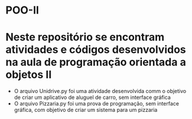 # POO-II
# Neste repositório se encontram atividades e códigos desenvolvidos na aula de programação orientada a objetos II

- O arquivo Unidrive.py foi uma atividade desenvolvida comm o objetivo de criar um aplicativo de aluguel de carro, sem interface gráfica
- O arquivo Pizzaria.py foi uma prova de programação, sem interface gráfica, com objetivo de criar um sistema para um pizzaria
